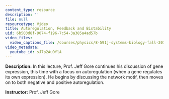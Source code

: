 ```yaml
---
content_type: resource
description: ''
file: null
resourcetype: Video
title: Autoregulation, Feedback and Bistability
uid: 6b503d8f-9074-f196-7c54-3a385a4ad57b
video_files:
  video_captions_file: /courses/physics/8-591j-systems-biology-fall-2014/lecture-videos/autoregulation-feedback-and-bistability/sJ7p2AuOYlA.vtt
video_metadata:
  youtube_id: sJ7p2AuOYlA
---
```


**Description:** In this lecture, Prof. Jeff Gore continues his discussion of gene expression, this time with a focus on autoregulation (when a gene regulates its own expression). He begins by discussing the network motif, then moves on to both negative and positive autoregulation.

**Instructor:** Prof. Jeff Gore